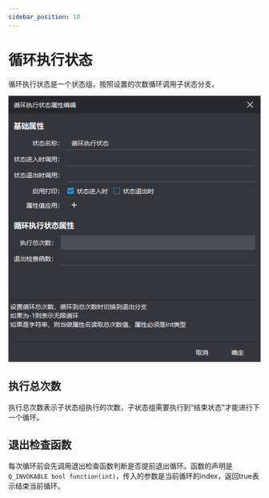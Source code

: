 ```yaml
---
sidebar_position: 10
---
```


# 循环执行状态

循环执行状态是一个状态组，按照设置的次数循环调用子状态分支。

![common_state](/img/props/loop_state.png)

## 执行总次数

执行总次数表示子状态组执行的次数，子状态组需要执行到“结束状态”才能进行下一个循环。

## 退出检查函数

每次循环前会先调用退出检查函数判断是否提前退出循环。函数的声明是`Q_INVOKABLE bool function(int)`，传入的参数是当前循环的index，返回true表示结束当前循环。